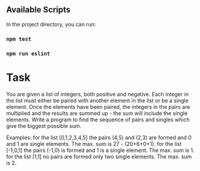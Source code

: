 ## Available Scripts

In the project directory, you can run:

### `npm test`

### `npm run eslint`


# Task

You are given a list of integers, both positive and negative. Each integer in the list must either be paired with another element in the list or be a single element. Once the elements have been paired, the integers in the pairs are multiplied and the results are summed up - the sum will include the single elements.
Write a program to find the sequence of pairs and singles which give the biggest possible sum.

Examples:
for the list [0,1,2,3,4,5] the pairs (4,5) and (2,3) are formed and 0 and 1 are single elements. The max. sum is 27 - (20+6+0+1).
for the list [-1,0,1] the pairs (-1,0) is formed and 1 is a single element. The max. sum is 1.
for the list [1,1] no pairs are formed only two single elements. The max. sum is 2.
